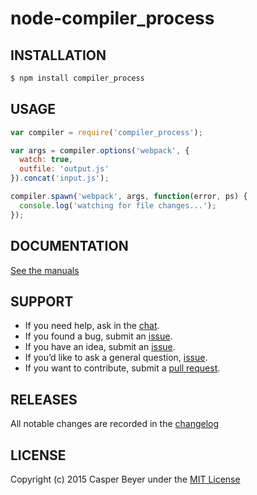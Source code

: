 # node-compiler_process
## INSTALLATION

```sh
$ npm install compiler_process
```

## USAGE

```js
var compiler = require('compiler_process');

var args = compiler.options('webpack', {
  watch: true,
  outfile: 'output.js'
}).concat('input.js');

compiler.spawn('webpack', args, function(error, ps) {
  console.log('watching for file changes...');
});
```

## DOCUMENTATION

[See the manuals](man/readme.md)

## SUPPORT

* If you need help, ask in the [chat](http://gitter.im/caspervonb/node-compiler_process).
* If you found a bug, submit an [issue](https://github.com/caspervonb/node-compiler_process/issues).
* If you have an idea, submit an [issue](https://github.com/caspervonb/node-compiler_process/issues).
* If you’d like to ask a general question, [issue](https://github.com/caspervonb/node-compiler_process/issues).
* If you want to contribute, submit a [pull request](https://github.com/caspervonb/node-compiler_process/pulls).

## RELEASES

All notable changes are recorded in the [changelog](changelog.md)

## LICENSE

Copyright (c) 2015 Casper Beyer under the [MIT License](license.md)
